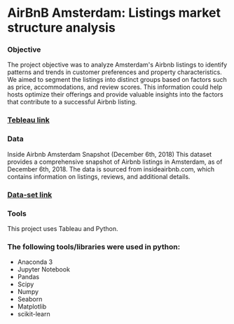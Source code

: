 # AirBnB Amsterdam: Listings market structure analysis

### Objective
The project objective was to analyze Amsterdam's Airbnb listings to identify patterns and trends in customer preferences and property characteristics. We aimed to segment the listings into distinct groups based on factors such as price, accommodations, and review scores. This information could help hosts optimize their offerings and provide valuable insights into the factors that contribute to a successful Airbnb listing.
### [Tebleau link](https://public.tableau.com/views/AirBnBAmsterdamListings/Story?:language=en-US&publish=yes&:display_count=n&:origin=viz_share_link)

### Data
Inside Airbnb Amsterdam Snapshot (December 6th, 2018) This dataset provides a comprehensive snapshot of Airbnb listings in Amsterdam, as of December 6th, 2018. The data is sourced from insideairbnb.com, which contains information on listings, reviews, and additional details. 
### [Data-set link](https://www.kaggle.com/datasets/erikbruin/airbnb-amsterdam)

### Tools
This project uses Tableau and Python. 

### The following tools/libraries were used in python:
- Anaconda 3
- Jupyter Notebook
- Pandas
- Scipy
- Numpy
- Seaborn
- Matplotlib
- scikit-learn

